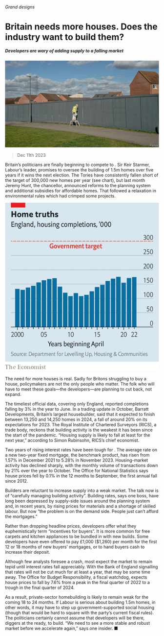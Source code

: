 ###### Grand designs

# Britain needs more houses. Does the industry want to build them? 

##### Developers are wary of adding supply to a falling market 

![image](images/20231216_BRP501.jpg) 

> Dec 11th 2023 

Britain’s politicians are finally beginning to compete to . Sir Keir Starmer, Labour’s leader, promises to oversee the building of 1.5m homes over five years if it wins the next election. The Tories have consistently fallen short of the target of 300,000 new homes per year (see chart), but last month Jeremy Hunt, the chancellor, announced reforms to the planning system and additional subsidies for affordable homes. That followed a relaxation in environmental rules which had crimped some projects. 

![image](images/20231216_BRC711.png) 


The need for more houses is real. Sadly for Britons struggling to buy a house, policymakers are not the only people who matter. The folk who will have to meet these goals—the developers—are planning to cut back, not expand.

The timeliest official data, covering only England, reported completions falling by 3% in the year to June. In a trading update in October, Barratt Developments, Britain’s largest housebuilder, said that it expected to finish between 13,250 and 14,250 homes in 2024, a fall of around 20% on its expectations for 2023. The Royal Institute of Chartered Surveyors (RICS), a trade body, reckons that building activity is the weakest it has been since the start of the pandemic. “Housing supply is likely to fall at least for the next year,” according to Simon Rubinsohn, RICS’s chief economist.

Two years of rising interest rates have been tough for . The average rate on a new two-year fixed mortgage, the benchmark product, has risen from 1.57% in December 2021 to 5.28% in November 2023. Housing-market activity has declined sharply, with the monthly volume of transactions down by 21% over the year to October. The Office for National Statistics says house prices fell by 0.1% in the 12 months to September, the first annual fall since 2012.

Builders are reluctant to increase supply into a weak market. The talk now is of “carefully managing building activity”. Building rates, says one boss, have long been depressed by supply-side issues around the planning system and, in recent years, by rising prices for materials and a shortage of skilled labour. But now “the problem is on the demand side. People just can’t afford the mortgages.” 

Rather than dropping headline prices, developers offer what they euphemistically term “incentives for buyers”. It is more common for free carpets and kitchen appliances to be bundled in with new builds. Some developers have even offered to pay £1,000 ($1,260) per month for the first 12 or 18 months of new buyers’ mortgages, or to hand buyers cash to increase their deposit.

Although few analysts foresee a crash, most expect the market to remain tepid until interest rates fall appreciably. With the Bank of England signalling that rates will not be cut much for at least a year, that may be some time away. The Office for Budget Responsibility, a fiscal watchdog, expects house prices to fall by 7.6% from a peak in the final quarter of 2022 to a trough in the final quarter of 2024.

As a result, private-sector homebuilding is likely to remain weak for the coming 18 to 24 months. If Labour is serious about building 1.5m homes, in other words, it may have to step up government-supported social housing (though that would be hard to square with the party’s current fiscal rules). The politicians certainly cannot assume that developers will be there, diggers at the ready, to build. “We need to see a more stable and robust market before we accelerate again,” says one insider. ■


